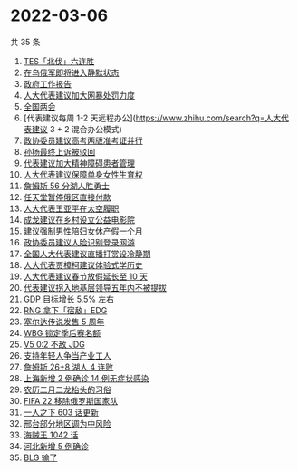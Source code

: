 # 2022-03-06

共 35 条

<!-- BEGIN -->
<!-- 最后更新时间 Sun Mar 06 2022 23:07:11 GMT+0800 (China Standard Time) -->

1. [TES「北伐」六连胜](https://www.zhihu.com/search?q=tes)
1. [在乌俄军即将进入静默状态](https://www.zhihu.com/search?q=俄罗斯乌克兰)
1. [政府工作报告](https://www.zhihu.com/search?q=政府工作报告)
1. [人大代表建议加大网暴处罚力度](https://www.zhihu.com/search?q=人大代表建议加大网暴处罚力度)
1. [全国两会](https://www.zhihu.com/search?q=两会开幕)
1. [代表建议每周 1-2 天远程办公](https://www.zhihu.com/search?q=人大代表建议 3 +
   2 混合办公模式)
1. [政协委员建议高考两版准考证并行](https://www.zhihu.com/search?q=高考纸版电子版准考证并行)
1. [孙杨最终上诉被驳回](https://www.zhihu.com/search?q=孙杨)
1. [代表建议加大精神障碍患者管理](https://www.zhihu.com/search?q=人大代表建议加大精神障碍患者管理)
1. [人大代表建议保障单身女性生育权](https://www.zhihu.com/search?q=保障单身女性生育权)
1. [詹姆斯 56 分湖人胜勇士](https://www.zhihu.com/search?q=湖人)
1. [任天堂暂停俄区直接付款](https://www.zhihu.com/search?q=任天堂)
1. [人大代表王亚平在太空履职](https://www.zhihu.com/search?q=王亚平在太空出差)
1. [成龙建议在乡村设立公益电影院](https://www.zhihu.com/search?q=成龙)
1. [建议强制男性陪妇女休产假一个月](https://www.zhihu.com/search?q=男性产假)
1. [政协委员建议人脸识别登录网游](https://www.zhihu.com/search?q=强制人脸识别登录网游)
1. [全国人大代表建议直播打赏设冷静期](https://www.zhihu.com/search?q=直播打赏设冷静期)
1. [人大代表贾樟柯建议体验式学历史](https://www.zhihu.com/search?q=人大代表贾樟柯)
1. [人大代表建议春节放假延长至 10 天](https://www.zhihu.com/search?q=假期延长)
1. [代表建议拐入地基层领导五年内不被提拔](https://www.zhihu.com/search?q=拐入地基层领导五年内不被提拔)
1. [GDP 目标增长 5.5% 左右](https://www.zhihu.com/search?q=gdp)
1. [RNG 拿下「宿敌」EDG](https://www.zhihu.com/search?q=rng)
1. [塞尔达传说发售 5 周年](https://www.zhihu.com/search?q=塞尔达)
1. [WBG 锁定季后赛名额](https://www.zhihu.com/search?q=wbg)
1. [V5 0:2 不敌 JDG](https://www.zhihu.com/search?q=v5)
1. [支持年轻人争当产业工人](https://www.zhihu.com/search?q=支持年轻人争当产业工人)
1. [詹姆斯 26+8 湖人 4 连败](https://www.zhihu.com/search?q=湖人)
1. [上海新增 2 例确诊 14 例无症状感染](https://www.zhihu.com/search?q=上海疫情)
1. [农历二月二龙抬头的习俗](https://www.zhihu.com/search?q=龙抬头)
1. [FIFA 22 移除俄罗斯国家队](https://www.zhihu.com/search?q=FIFA)
1. [一人之下 603 话更新](https://www.zhihu.com/search?q=一人之下)
1. [邢台部分地区调为中风险](https://www.zhihu.com/search?q=邢台疫情)
1. [海贼王 1042 话](https://www.zhihu.com/search?q=海贼王)
1. [河北新增 5 例确诊](https://www.zhihu.com/search?q=河北疫情)
1. [BLG 输了](https://www.zhihu.com/search?q=blg)

<!-- END -->
